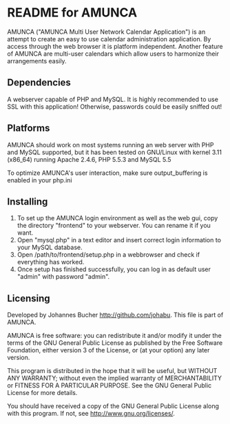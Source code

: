 README for AMUNCA
==================
AMUNCA ("AMUNCA Multi User Network Calendar Application") is an attempt
to create an easy to use calendar administration application. By
access through the web browser it is platform independent. Another
feature of AMUNCA are multi-user calendars which allow users to 
harmonize their arrangements easily.

Dependencies
-------------
A webserver capable of PHP and MySQL.
It is highly recommended to use SSL with this application!
Otherwise, passwords could be easily sniffed out!

Platforms
----------
AMUNCA should work on most systems running an web server with PHP and
MySQL supported, but it has been tested on GNU/Linux with kernel 3.11
(x86\_64) running Apache 2.4.6, PHP 5.5.3 and MySQL 5.5

To optimize AMUNCA's user interaction, make sure output\_buffering is enabled
in your php.ini

Installing
-----------
1. To set up the AMUNCA login environment as well as the web gui, copy
the directory "frontend" to your webserver. You can rename it if you
want.
2. Open "mysql.php" in a text editor and insert correct login information
to your MySQL database.
3. Open /path/to/frontend/setup.php in a webbrowser and check if everything
has worked.
4. Once setup has finished successfully, you can log in as default user
 "admin" with password "admin".


Licensing
----------

Developed by Johannes Bucher <http://github.com/johabu>.
This file is part of AMUNCA.

AMUNCA is free software: you can redistribute it and/or modify
it under the terms of the GNU General Public License as published by
the Free Software Foundation, either version 3 of the License, or
(at your option) any later version.

This program is distributed in the hope that it will be useful,
but WITHOUT ANY WARRANTY; without even the implied warranty of
MERCHANTABILITY or FITNESS FOR A PARTICULAR PURPOSE.  See the
GNU General Public License for more details.

You should have received a copy of the GNU General Public License
along with this program.  If not, see <http://www.gnu.org/licenses/>.
